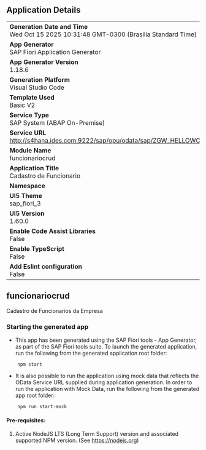 ## Application Details
|               |
| ------------- |
|**Generation Date and Time**<br>Wed Oct 15 2025 10:31:48 GMT-0300 (Brasilia Standard Time)|
|**App Generator**<br>SAP Fiori Application Generator|
|**App Generator Version**<br>1.18.6|
|**Generation Platform**<br>Visual Studio Code|
|**Template Used**<br>Basic V2|
|**Service Type**<br>SAP System (ABAP On-Premise)|
|**Service URL**<br>http://s4hana.ides.com:9222/sap/opu/odata/sap/ZGW_HELLOWORD24_SRV|
|**Module Name**<br>funcionariocrud|
|**Application Title**<br>Cadastro de Funcionario|
|**Namespace**<br>|
|**UI5 Theme**<br>sap_fiori_3|
|**UI5 Version**<br>1.60.0|
|**Enable Code Assist Libraries**<br>False|
|**Enable TypeScript**<br>False|
|**Add Eslint configuration**<br>False|

## funcionariocrud

Cadastro de Funcionarios da Empresa

### Starting the generated app

-   This app has been generated using the SAP Fiori tools - App Generator, as part of the SAP Fiori tools suite.  To launch the generated application, run the following from the generated application root folder:

```
    npm start
```

- It is also possible to run the application using mock data that reflects the OData Service URL supplied during application generation.  In order to run the application with Mock Data, run the following from the generated app root folder:

```
    npm run start-mock
```

#### Pre-requisites:

1. Active NodeJS LTS (Long Term Support) version and associated supported NPM version.  (See https://nodejs.org)


